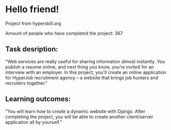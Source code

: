 # Hello friend!

Project from hyperskill.org

Amount of people who have completed the project:  367 


## Task desription:
"Web services are really useful for sharing information almost instantly. You publish a resume online, and next 
thing you know, you’re invited for an interview with an employer. In this project, you'll create an online application for 
HyperJob recruitment agency – a website that brings job hunters and recruiters together."

## Learning outcomes:
"You will learn how to create a dynamic website with Django. After completing the project, you will be able to 
create another client/server application all by yourself."
